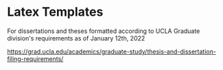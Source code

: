 # Latex Templates
For dissertations and theses formatted according to UCLA Graduate division's requirements as of January 12th, 2022

https://grad.ucla.edu/academics/graduate-study/thesis-and-dissertation-filing-requirements/
